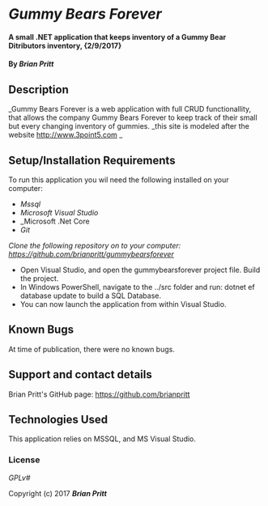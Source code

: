 ﻿# _Gummy Bears Forever_

####  A small .NET application that keeps inventory of a Gummy Bear Ditributors inventory, {2/9/2017}

#### By _**Brian Pritt**_

## Description

_Gummy Bears Forever is a web application with full CRUD functionallity, that allows the company Gummy Bears Forever to keep track of their small but every changing inventory of gummies.
_this site is modeled after the website http://www.3point5.com _

## Setup/Installation Requirements

To run this application you wil need the following installed on your computer:
* _Mssql_
* _Microsoft Visual Studio_
* _Microsoft .Net Core
* _Git_


_Clone the following repository on to your computer: https://github.com/brianpritt/gummybearsforever_
* Open Visual Studio, and open the gummybearsforever project file.  Build the project.
* In Windows PowerShell, navigate to the ../src folder and run: dotnet ef database update to build a SQL Database.
* You can now launch the application from within Visual Studio.

## Known Bugs
At time of publication, there were no known bugs.

## Support and contact details
Brian Pritt's GitHub page: https://github.com/brianpritt
## Technologies Used

This application relies on MSSQL, and MS Visual Studio.

### License

*GPLv#*

Copyright (c) 2017 **_Brian Pritt_**